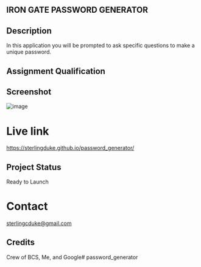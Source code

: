 ## IRON GATE PASSWORD GENERATOR

## Description 
In this application you will be prompted to ask specific questions to make a unique password.
 
## Assignment Qualification


  
  ## Screenshot
  ![image](https://user-images.githubusercontent.com/70359225/97784671-3a18fa00-1b6e-11eb-89ab-44737e1913d4.png)
  
  # Live link
  https://sterlingduke.github.io/password_generator/


## Project Status
Ready to Launch

# Contact
sterlingcduke@gmail.com

## Credits

Crew of BCS, Me, and Google# password_generator
